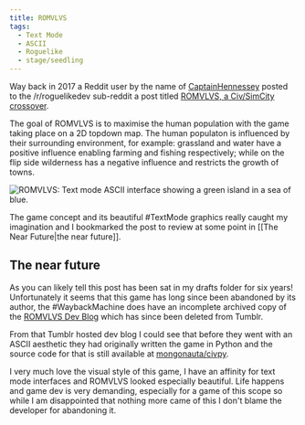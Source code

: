 ```yaml
---
title: ROMVLVS
tags: 
  - Text Mode
  - ASCII
  - Roguelike
  - stage/seedling
---
```


Way back in 2017 a Reddit user by the name of [CaptainHennessey](https://www.reddit.com/user/CaptainHennessey/) posted to the /r/roguelikedev sub-reddit a post titled [ROMVLVS, a Civ/SimCity crossover](https://www.reddit.com/r/roguelikedev/comments/6pyvja/romvlvs_a_civsimcity_crossover/). 

The goal of ROMVLVS is to maximise the human population with the game taking place on a 2D topdown map. The human populaton is influenced by their surrounding environment, for example: grassland and water have a positive influence enabling farming and fishing respectively; while on the flip side wilderness has a negative influence and restricts the growth of towns.

![ROMVLVS: Text mode ASCII interface showing a green island in a sea of blue.](/img/romvlvs-screenshot.png "Beautiful Text Mode interface reminiscent of Dwarf Fortress")

The game concept and its beautiful #TextMode graphics really caught my imagination and I bookmarked the post to review at some point in [[The Near Future|the near future]].

## The near future

As you can likely tell this post has been sat in my drafts folder for six years! Unfortunately it seems that this game has long since been abandoned by its author, the #WaybackMachine does have an incomplete archived copy of the [ROMVLVS Dev Blog](https://web.archive.org/web/20141226070559/http://romvlvsgame.tumblr.com/) which has since been deleted from Tumblr.

From that Tumblr hosted dev blog I could see that before they went with an ASCII aesthetic they had originally written the game in Python and the source code for that is still available at [mongonauta/civpy](https://github.com/mongonauta/civpy).

I very much love the visual style of this game, I have an affinity for text mode interfaces and ROMVLVS looked especially beautiful. Life happens and game dev is very demanding, especially for a game of this scope so while I am disappointed that nothing more came of this I don't blame the developer for abandoning it.
